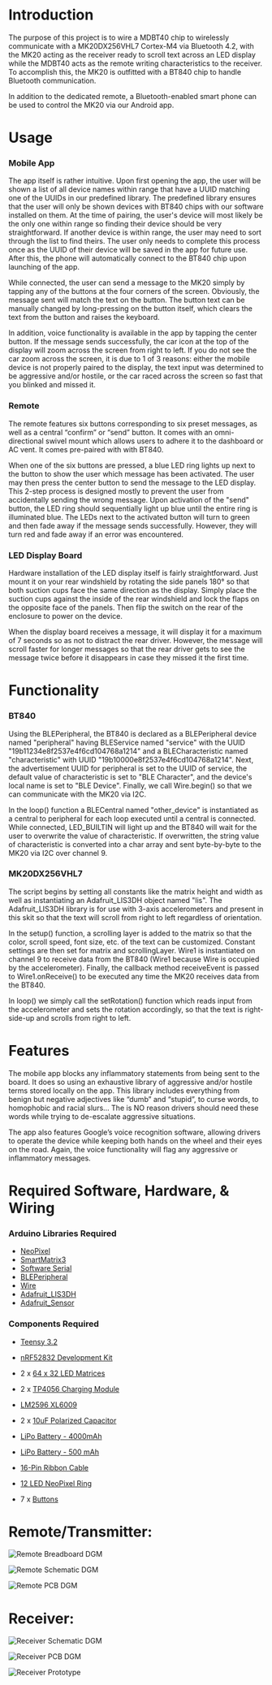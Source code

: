 # **Introduction**

The purpose of this project is to wire a MDBT40 chip to wirelessly communicate with a MK20DX256VHL7 Cortex-M4 via Bluetooth 4.2, with the MK20 acting as the receiver ready to scroll text across an LED display while the MDBT40 acts as the remote writing characteristics to the receiver. To accomplish this, the MK20 is outfitted with a BT840 chip to handle Bluetooth communication.

In addition to the dedicated remote, a Bluetooth-enabled smart phone can be used to control the MK20 via our Android app. 

# **Usage**

### Mobile App
The app itself is rather intuitive. Upon first opening the app, the user will be shown a list of all device names within range that have a UUID matching one of the UUIDs in our predefined library. The predefined library ensures that the user will only be shown devices with BT840 chips with our software installed on them. At the time of pairing, the user's device will most likely be the only one within range so finding their device should be very straightforward. If another device is within range, the user may need to sort through the list to find theirs. The user only needs to complete this process once as the UUID of their device will be saved in the app for future use. After this, the phone will automatically connect to the BT840 chip upon launching of the app.

While connected, the user can send a message to the MK20 simply by tapping any of the buttons at the four corners of the screen. Obviously, the message sent will match the text on the button. The button text can be manually changed by long-pressing on the button itself, which clears the text from the button and raises the keyboard. 

In addition, voice functionality is available in the app by tapping the center button. If the message sends successfully, the car icon at the top of the display will zoom across the screen from right to left. If you do not see the car zoom across the screen, it is due to 1 of 3 reasons: either the mobile device is not properly paired to the display, the text input was determined to be aggressive and/or hostile, or the car raced across the screen so fast that you blinked and missed it.

### Remote
The remote features six buttons corresponding to six preset messages, as well as a central “confirm” or “send” button. It comes with an omni-directional swivel mount which allows users to adhere it to the dashboard or AC vent. It comes pre-paired with with BT840.

When one of the six buttons are pressed, a blue LED ring lights up next to the button to show the user which message has been activated. The user may then press the center button to send the message to the LED display. This 2-step process is designed mostly to prevent the user from accidentally sending the wrong message. Upon activation of the "send" button, the LED ring should sequentially light up blue until the entire ring is illuminated blue. The LEDs next to the activated button will turn to green and then fade away if the message sends successfully. However, they will turn red and fade away if an error was encountered.

### LED Display Board
Hardware installation of the LED display itself is fairly straightforward. Just mount it on your rear windshield by rotating the side panels 180° so that both suction cups face the same direction as the display. Simply place the suction cups against the inside of the rear windshield and lock the flaps on the opposite face of the panels. Then flip the switch on the rear of the enclosure to power on the device.

When the display board receives a message, it will display it for a maximum of 7 seconds so as not to distract the rear driver. However, the message will scroll faster for longer messages so that the rear driver gets to see the message twice before it disappears in case they missed it the first time.

# **Functionality**

### BT840
Using the BLEPeripheral, the BT840 is declared as a BLEPeripheral device named "peripheral" having BLEService named "service" with the UUID "19b11234e8f2537e4f6cd104768a1214" and a BLECharacteristic named "characteristic" with UUID "19b10000e8f2537e4f6cd104768a1214". Next, the advertisement UUID for peripheral is set to the UUID of service, the default value of characteristic is set to "BLE Character", and the device's local name is set to "BLE Device". Finally, we call Wire.begin() so that we can communicate with the MK20 via I2C.

In the loop() function a BLECentral named "other_device" is instantiated as a central to peripheral for each loop executed until a central is connected. While connected, LED_BUILTIN will light up and the BT840 will wait for the user to overwrite the value of characteristic. If overwritten, the string value of characteristic is converted into a char array and sent byte-by-byte to the MK20 via I2C over channel 9.

### MK20DX256VHL7
The script begins by setting all constants like the matrix height and width as well as instantiating an Adafruit_LIS3DH object named "lis". The Adafruit_LIS3DH library is for use with 3-axis accelerometers and present in this skit so that the text will scroll from right to left regardless of orientation. 

In the setup() function, a scrolling layer is added to the matrix so that the color, scroll speed, font size, etc. of the text can be customized. Constant settings are then set for matrix and scrollingLayer. Wire1 is instantiated on channel 9 to receive data from the BT840 (Wire1 because Wire is occupied by the accelerometer). Finally, the callback method receiveEvent is passed to Wire1.onReceive() to be executed any time the MK20 receives data from the BT840.

In loop() we simply call the setRotation() function which reads input from the accelerometer and sets the rotation accordingly, so that the text is right-side-up and scrolls from right to left.

# **Features**
The mobile app blocks any inflammatory statements from being sent to the board. It does so using an exhaustive library of aggressive and/or hostile terms stored locally on the app. This library includes everything from benign but negative adjectives like “dumb” and “stupid”, to curse words, to homophobic and racial slurs… The is NO reason drivers should need these words while trying to de-escalate aggressive situations. 

The app also features Google’s voice recognition software, allowing drivers to operate the device while keeping both hands on the wheel and their eyes on the road. Again, the voice functionality will flag any aggressive or inflammatory messages.

# **Required Software, Hardware, & Wiring**
### Arduino Libraries Required

* [NeoPixel](https://github.com/adafruit/Adafruit_NeoPixel)
* [SmartMatrix3](https://github.com/pixelmatix/SmartMatrix)
* [Software Serial](https://github.com/PaulStoffregen/SoftwareSerial)
* [BLEPeripheral](https://github.com/sandeepmistry/arduino-BLEPeripheral)
* [Wire](https://github.com/esp8266/Arduino/tree/master/libraries/Wire)
* [Adafruit_LIS3DH](https://github.com/adafruit/Adafruit_LIS3DH)
* [Adafruit_Sensor](https://github.com/adafruit/Adafruit_Sensor)

### Components Required
* [Teensy 3.2]( https://www.pjrc.com/store/teensy32.html)
* [nRF52832 Development Kit](https://www.nordicsemi.com/eng/Products/Bluetooth-low-energy/nRF52-DK)



* 2 x [64 x 32 LED Matrices](https://www.adafruit.com/product/2278)
* 2 x [TP4056 Charging Module](https://www.amazon.com/McIgIcM-Lithium-Charging-Protection-Functions/dp/B06XQRQR3Q/ref=sr_1_1_sspa?s=electronics&ie=UTF8&qid=1521743259&sr=1-1-spons&keywords=tp4056+charging+module&psc=1)
* [LM2596 XL6009](https://www.amazon.com/gp/product/B0129HYAW0/ref=oh_aui_search_detailpage?ie=UTF8&psc=1)
* 2 x [10uF Polarized Capacitor](https://www.amazon.com/uxcell-10uF-Radial-Electrolytic-Capacitor/dp/B00W8YAJ2A/ref=sr_1_3?s=electronics&ie=UTF8&qid=1521743487&sr=1-3&keywords=10uf+capacitor)
* [LiPo Battery - 4000mAh](https://www.amazon.com/Ofeely-4000mah-Polymer-Battery-Rechargeable/dp/B00U8GFKR4)
* [LiPo Battery - 500 mAh](https://www.amazon.com/ADAFRUIT-INDUSTRIES-1578-Lithium-Polymer/dp/B00L0W61VO/ref=sr_1_5?ie=UTF8&qid=1521839930&sr=8-5&keywords=battery+500mah)
* [16-Pin Ribbon Cable](https://www.amazon.com/Pc-Accessories-Connectors-2-Pack-Silver/dp/B01J4NN9LK/ref=sr_1_11?s=electronics&ie=UTF8&qid=1522098852&sr=1-11&keywords=16+pin+ribbon+cable)
* [12 LED NeoPixel Ring](https://www.amazon.com/Pc-Accessories-Connectors-2-Pack-Silver/dp/B01J4NN9LK/ref=sr_1_11?s=electronics&ie=UTF8&qid=1522098852&sr=1-11&keywords=16+pin+ribbon+cable)
* 7 x [Buttons](https://www.amazon.com/OCR-Tactile-Button-Momentary-Assortment/dp/B01MRP025V/ref=sr_1_1?ie=UTF8&qid=1521743850&sr=8-1&keywords=electronic+buttons)


# **Remote/Transmitter:**

![Remote Breadboard DGM](https://github.com/BigOleHealz/Wireless-Serial-Communication-between-Microcontrollers/blob/master/Transmitter/PCB/Images/Breadboard%20Diagram.JPG?raw=true)


![Remote Schematic DGM](https://github.com/BigOleHealz/Wireless-Serial-Communication-between-Microcontrollers/blob/master/Transmitter/PCB/Images/Schematic.JPG)


![Remote PCB DGM](https://github.com/BigOleHealz/Wireless-Serial-Communication-between-Microcontrollers/blob/master/Transmitter/PCB/Images/PCB%20CAD.JPG?raw=true)


# **Receiver:**

![Receiver Schematic DGM](https://github.com/BigOleHealz/Wireless-Serial-Communication-between-Microcontrollers/blob/master/Receiver/PCB/Images/Schematic.JPG?raw=true)


![Receiver PCB DGM](https://github.com/BigOleHealz/Wireless-Serial-Communication-between-Microcontrollers/blob/master/Receiver/PCB/Images/ReceiverPCB.jpg)


![Receiver Prototype](https://github.com/BigOleHealz/Wireless-Serial-Communication-between-Microcontrollers/blob/master/Receiver/PCB/Images/PCB%20Prototype.jpg?raw=true)